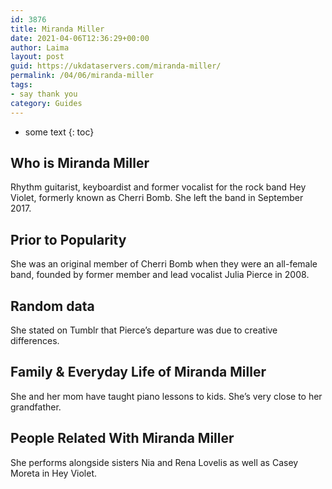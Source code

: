 ```yaml
---
id: 3876
title: Miranda Miller
date: 2021-04-06T12:36:29+00:00
author: Laima
layout: post
guid: https://ukdataservers.com/miranda-miller/
permalink: /04/06/miranda-miller
tags:
- say thank you
category: Guides
---
```


* some text
{: toc}


## Who is Miranda Miller
                  
                  
                  
Rhythm guitarist, keyboardist and former vocalist for the rock band Hey Violet, formerly known as Cherri Bomb. She left the band in September 2017. 
                  
              
            
              
            
                
                
                
## Prior to Popularity
                  
                  
                  
She was an original member of Cherri Bomb when they were an all-female band, founded by former member and lead vocalist Julia Pierce in 2008. 
                  
              
            
              
            
                
                
                
## Random data
                  
                  
                  
She stated on Tumblr that Pierce&#8217;s departure was due to creative differences. 
                  
              
            
              
            
                
                
                
## Family & Everyday Life of Miranda Miller
                  
                  
                  
She and her mom have taught piano lessons to kids. She&#8217;s very close to her grandfather.
                  
              
            
              
            
                
                
                
## People Related With Miranda Miller
                  
                  
                  
She performs alongside sisters Nia and Rena Lovelis as well as Casey Moreta in Hey Violet.
                  
              
            
              
            
                
              
            
              
              
            
            
              
            
          
          
          